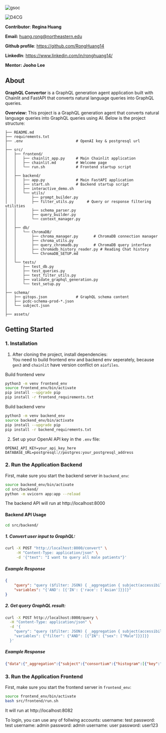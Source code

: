 ![gsoc](https://user-images.githubusercontent.com/129569933/267078707-df0e5058-eec5-4740-996b-085f56ae0f5a.png)

![D4CG](https://commons.cri.uchicago.edu/wp-content/uploads/2023/01/Color-D4CG-Standard-Logo-copy-680x154.png)

**Contributor**: **Regina Huang**

**Email:** huang.rong@northeastern.edu

**Github profile**: https://github.com/RongHuang14

**LinkedIn**: https://www.linkedin.com/in/ronghuang14/

**Mentor:** **Jooho Lee**

## About
**GraphQL Convertor** is a GraphQL generation agent application built with Chainlit and FastAPI that converts natural language queries into GraphQL queries.

**Overview:**
This project is a GraphQL generation agent that converts natural language queries into GraphQL queries using AI. Below is the project structure:

```
├── README.md                    
├── requirements.txt
├── .env                        # OpenAI key & postgresql url
│
├── src/    
│   ├── frontend/                
│   │   ├── chainlit_app.py     # Main Chainlit application
│   │   ├── chainlit.md         # Welcome page
│   │   └── run.sh              # Frontend startup script
│   │
│   ├── backend/                 
│   │   ├── app.py              # Main FastAPI application
│   │   ├── start.sh            # Backend startup script
│   │   ├── interactive_demo.sh 
│   │   └── utils/             
│   │       ├── prompt_builder.py    
│   │       ├── filter_utils.py      # Query or response filtering utilities
│   │       ├── schema_parser.py    
│   │       ├── query_builder.py     
│   │       └── context_manager.py   
│   │
│   ├── db/                      
│   │   └── ChromaDB/           
│   │       ├── chroma_manager.py       # ChromaDB connection manager
│   │       ├── chroma_utils.py         
│   │       ├── query_chromadb.py       # ChromaDB query interface
│   │       ├── chromadb_history_reader.py # Reading Chat history 
│   │       └── ChromaDB_SETUP.md      
│   │
│   └── tests/                   
│       ├── test_db.py          
│       ├── test_queries.py     
│       ├── test_filter_utils.py 
│       ├── validate_graphql_generation.py
│       └── test_setup.py       
│
├── schema/                      
│   ├── gitops.json             # GraphQL schema content
│   ├── pcdc-schema-prod-*.json 
│   └── subject.json            
│
├── assets/                     
```

## Getting Started
### 1. Installation
1. After cloning the project, install dependencies:  
You need to build frontend env and backend env seperately, because ```gen3``` and ```chainlit``` have version conflict on ```aiofiles```.  

Build frontend venv
```bash
python3 -m venv frontend_env
source frontend_env/bin/activate
pip install --upgrade pip
pip install -r frontend_requirements.txt
```
Build backend venv
```bash
python3 -m venv backend_env
source backend_env/bin/activate
pip install --upgrade pip
pip install -r backend_requirements.txt
```

2. Set up your OpenAI API key in the `.env` file:
```
OPENAI_API_KEY=your_api_key_here
DATABASE_URL=postgresql://postgres:your_postgresql_address
```

### 2. Run the Application Backend
First, make sure you start the backend server in ```backend_env```:
```bash
source backend_env/bin/activate
cd src/backend/
python -m uvicorn app:app --reload
```
The backend API will run at http://localhost:8000

#### Backend API Usage
```bash
cd src/backend/
```
##### 1. Convert user input to GraphQL:
```bash
curl -X POST "http://localhost:8000/convert" \
     -H "Content-Type: application/json" \
     -d '{"text": "I want to query all male patients"}'
```
##### Example Response
```json
{
    "query": "query ($filter: JSON) { _aggregation { subject(accessibility: all, filter: $filter) { consortium { histogram { key count } } race { histogram { key count } } _totalCount } } }",
    "variables": "{'AND': [{'IN': {'race': ['Asian']}}]}"
}
```
##### 2. Get query GraphQL result:
```bash
curl -X POST http://localhost:8000/query \
  -H "Content-Type: application/json" \
  -d '{
    "query": "query ($filter: JSON) { _aggregation { subject(accessibility: all, filter: $filter) { consortium { histogram { key count } } sex { histogram { key count } } _totalCount } } }",
    "variables": {"filter": {"AND": [{"IN": {"sex": ["Male"]}}]}}
  }'
```
##### Example Response
```json
{"data":{"_aggregation":{"subject":{"consortium":{"histogram":[{"key":"INSTRuCT","count":52},{"key":"NODAL","count":44},{"key":"INRG","count":42},{"key":"INTERACT","count":38},{"key":"HIBISCUS","count":37},{"key":"MaGIC","count":33},{"key":"ALL","count":32}]},"sex":{"histogram":[{"key":"Other","count":60},{"key":"Male","count":48},{"key":"Undifferentiated","count":45},{"key":"Female","count":43},{"key":"Unknown","count":35},{"key":"Not Reported","count":31},{"key":"no data","count":57}]},"_totalCount":319}}}}
```
### 3. Run the Application Frontend
First, make sure you start the frontend server in ```frontend_env```:
```bash
source frontend_env/bin/activate
bash src/frontend/run.sh
```
It will run at http://localhost:8082

To login, you can use any of follwing accounts:
    username: test password: test
    username: admin password: admin
    username: user password: user123




